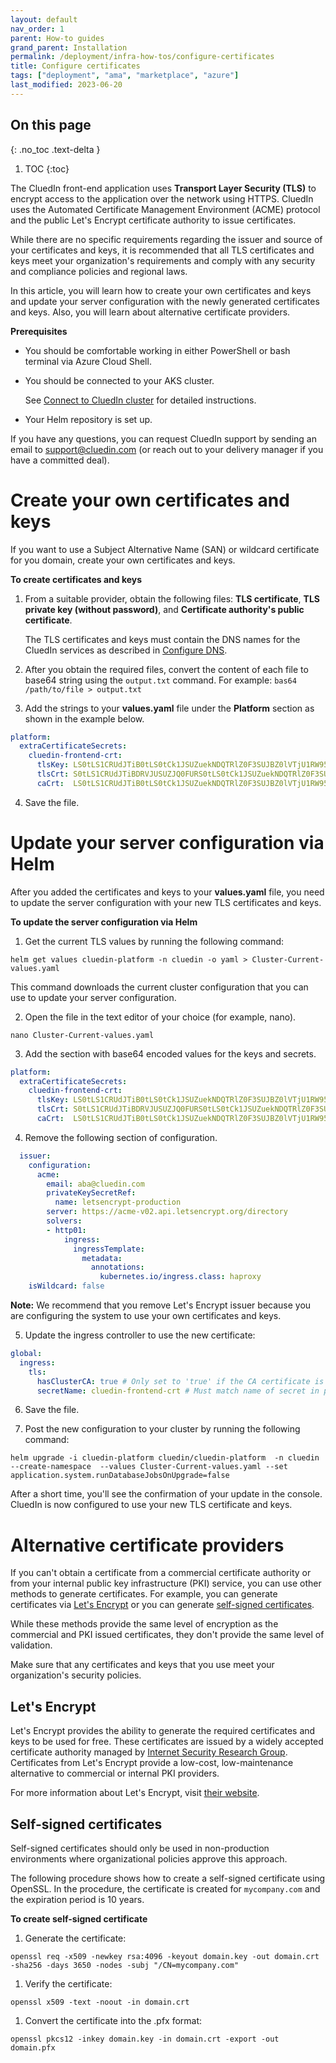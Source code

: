 ```yaml
---
layout: default
nav_order: 1
parent: How-to guides
grand_parent: Installation
permalink: /deployment/infra-how-tos/configure-certificates
title: Configure certificates
tags: ["deployment", "ama", "marketplace", "azure"]
last_modified: 2023-06-20
---
```

## On this page
{: .no_toc .text-delta }
1. TOC
{:toc}

The CluedIn front-end application uses **Transport Layer Security (TLS)** to encrypt access to the application over the network using HTTPS. CluedIn uses the Automated Certificate Management Environment (ACME) protocol and the public  Let's Encrypt certificate authority to issue certificates. 

While there are no specific requirements regarding the issuer and source of your certificates and keys, it is recommended that all TLS certificates and keys meet your organization's requirements and comply with any security and compliance policies and regional laws.

In this article, you will learn how to create your own certificates and keys and update your server configuration with the newly generated certificates and keys. Also, you will learn about alternative certificate providers.

**Prerequisites**

- You should be comfortable working in either PowerShell or bash terminal via Azure Cloud Shell.
- You should be connected to your AKS cluster.

    See [Connect to CluedIn cluster](/deployment/infra-how-tos/connect-to-cluedin) for detailed instructions.

- Your Helm repository is set up.

If you have any questions, you can request CluedIn support by sending an email to <a href="mailto:support@cluedin.com">support@cluedin.com</a> (or reach out to your delivery manager if you have a committed deal).

# Create your own certificates and keys

If you want to use a Subject Alternative Name (SAN) or wildcard certificate for you domain, create your own certificates and keys.

**To create certificates and keys**

1. From a suitable provider, obtain the following files: **TLS certificate**, **TLS private key (without password)**, and **Certificate authority's public certificate**. 
    
    The TLS certificates and keys must contain the DNS names for the CluedIn services as described in [Configure DNS](/deployment/infra-how-tos/configure-dns).

2. After you obtain the required files, convert the content of each file to base64 string using the `output.txt` command. For example: `bas64 /path/to/file > output.txt`
3. Add the strings to your **values.yaml** file under the **Platform** section as shown in the example below. 
```yaml
platform:
  extraCertificateSecrets:
    cluedin-frontend-crt:
      tlsKey: LS0tLS1CRUdJTiB0tLS0tCk1JSUZuekNDQTRlZ0F3SUJBZ0lVTjU1RW95TkVPK3=
      tlsCrt: S0tLS1CRUdJTiBDRVJUSUZJQ0FURS0tLS0tCk1JSUZuekNDQTRlZ0F3SUJBZ=
      caCrt:  LS0tLS1CRUdJTiB0tLS0tCk1JSUZuekNDQTRlZ0F3SUJBZ0lVTjU1RW95TkVPK3=
```
4. Save the file.

# Update your server configuration via Helm

After you added the certificates and keys to your **values.yaml** file, you need to update the server configuration with your new TLS certificates and keys.

**To update the server configuration via Helm**

1. Get the current TLS values by running the following command:
```
helm get values cluedin-platform -n cluedin -o yaml > Cluster-Current-values.yaml
```
This command downloads the current cluster configuration that you can use to update your server configuration.

2. Open the file in the text editor of your choice (for example, nano).
```
nano Cluster-Current-values.yaml
```

3. Add the section with base64 encoded values for the keys and secrets.
```yaml
platform:
  extraCertificateSecrets:
    cluedin-frontend-crt:
      tlsKey: LS0tLS1CRUdJTiB0tLS0tCk1JSUZuekNDQTRlZ0F3SUJBZ0lVTjU1RW95TkVPK3=
      tlsCrt: S0tLS1CRUdJTiBDRVJUSUZJQ0FURS0tLS0tCk1JSUZuekNDQTRlZ0F3SUJBZ=
      caCrt:  LS0tLS1CRUdJTiB0tLS0tCk1JSUZuekNDQTRlZ0F3SUJBZ0lVTjU1RW95TkVPK3= # Optional. Used for self-signed or missing CA certificates. Needs global.ingress.tls.hasClusterCA set to 'true' to be used.
```

4. Remove the following section of configuration.
```yaml
  issuer:
    configuration:
      acme:
        email: aba@cluedin.com
        privateKeySecretRef:
          name: letsencrypt-production
        server: https://acme-v02.api.letsencrypt.org/directory
        solvers:
        - http01:
            ingress:
              ingressTemplate:
                metadata:
                  annotations:
                    kubernetes.io/ingress.class: haproxy
    isWildcard: false
```
**Note:** We recommend that you remove Let's Encrypt issuer because you are configuring the system to use your own certificates and keys.

5. Update the ingress controller to use the new certificate:
```yaml
global:
  ingress:
    tls:
      hasClusterCA: true # Only set to 'true' if the CA certificate is not publicly trusted. 
      secretName: cluedin-frontend-crt # Must match name of secret in platform.extraCertificateSecrets
```

6. Save the file.

7. Post the new configuration to your cluster by running the following command:
```
helm upgrade -i cluedin-platform cluedin/cluedin-platform  -n cluedin --create-namespace  --values Cluster-Current-values.yaml --set application.system.runDatabaseJobsOnUpgrade=false
```
After a short time, you'll see the confirmation of your update in the console. CluedIn is now configured to use your new TLS certificate and keys.

# Alternative certificate providers 

If you can't obtain a certificate from a commercial certificate authority or from your internal public key infrastructure (PKI) service, you can use other methods to generate certificates. For example, you can generate certificates via [Let's Encrypt](#lets-encrypt) or you can generate [self-signed certificates](#self-signed-certificates).

While these methods provide the same level of encryption as the commercial and PKI issued certificates, they don't provide the same level of validation.

Make sure that any certificates and keys that you use meet your organization's security policies.

## Let's Encrypt

Let's Encrypt provides the ability to generate the required certificates and keys to be used for free. These certificates are issued by a widely accepted certificate authority managed by  [Internet Security Research Group](https://www.abetterinternet.org/). Certificates from Let's Encrypt provide a low-cost, low-maintenance alternative to commercial or internal PKI providers.

For more information about Let's Encrypt, visit [their website](https://letsencrypt.org/).

## Self-signed certificates

Self-signed certificates should only be used in non-production environments where organizational policies approve this approach.

The following procedure shows how to create a self-signed certificate using OpenSSL. In the procedure, the certificate is created for `mycompany.com` and the expiration period is 10 years.

**To create self-signed certificate**

1. Generate the certificate:
```
openssl req -x509 -newkey rsa:4096 -keyout domain.key -out domain.crt -sha256 -days 3650 -nodes -subj "/CN=mycompany.com"
```

1. Verify the certificate:
```
openssl x509 -text -noout -in domain.crt
```

1. Convert the certificate into the .pfx format:
```
openssl pkcs12 -inkey domain.key -in domain.crt -export -out domain.pfx
```

